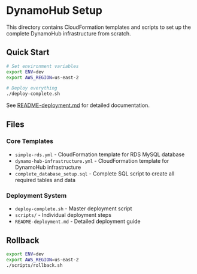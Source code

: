 # DynamoHub Setup

This directory contains CloudFormation templates and scripts to set up the complete DynamoHub infrastructure from scratch.

## Quick Start

```bash
# Set environment variables
export ENV=dev
export AWS_REGION=us-east-2

# Deploy everything
./deploy-complete.sh
```

See [README-deployment.md](README-deployment.md) for detailed documentation.

## Files

### Core Templates
- `simple-rds.yml` - CloudFormation template for RDS MySQL database
- `dynamo-hub-infrastructure.yml` - CloudFormation template for DynamoHub infrastructure
- `complete_database_setup.sql` - Complete SQL script to create all required tables and data

### Deployment System
- `deploy-complete.sh` - Master deployment script
- `scripts/` - Individual deployment steps
- `README-deployment.md` - Detailed deployment guide

## Rollback

```bash
export ENV=dev
export AWS_REGION=us-east-2
./scripts/rollback.sh
```